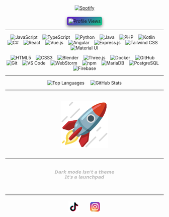 &nbsp;<div align="center">
  [![Spotify](https://novatorem.vercel.app/api/spotify?background_color=0d1117&border_color=ffffff)](https://open.spotify.com/user/omnitenebris)
</div>
<div align="center" style="margin-top: 20px;">
  <img src="https://komarev.com/ghpvc/?username=YourUsername&color=blue&style=for-the-badge" alt="Profile Views" style="border-radius: 5px; padding: 5px; background: linear-gradient(135deg, #6a11cb, #0dce82); box-shadow: 0 4px 10px rgba(0, 0, 0, 0.5);" />
  <!-- <div style="font-size: 30px; margin-top: 5px;"></div>
</div> -->

---

<p align="center">
  <img src="https://cdn.jsdelivr.net/gh/devicons/devicon/icons/javascript/javascript-original.svg" height="50" alt="JavaScript"/>
  &nbsp;&nbsp;
  <img src="https://cdn.jsdelivr.net/gh/devicons/devicon/icons/typescript/typescript-original.svg" height="50" alt="TypeScript"/>
  &nbsp;&nbsp;
  <img src="https://cdn.jsdelivr.net/gh/devicons/devicon/icons/python/python-original.svg" height="50" alt="Python"/>
  &nbsp;&nbsp;
  <img src="https://cdn.jsdelivr.net/gh/devicons/devicon/icons/java/java-original.svg" height="50" alt="Java"/>
  &nbsp;&nbsp;
  <img src="https://cdn.jsdelivr.net/gh/devicons/devicon/icons/php/php-original.svg" height="50" alt="PHP"/>
  &nbsp;&nbsp;
  <img src="https://cdn.jsdelivr.net/gh/devicons/devicon/icons/kotlin/kotlin-original.svg" height="50" alt="Kotlin"/>
  &nbsp;&nbsp;
  <img src="https://cdn.jsdelivr.net/gh/devicons/devicon/icons/csharp/csharp-original.svg" height="50" alt="C#"/>
  &nbsp;&nbsp;
  <img src="https://cdn.jsdelivr.net/gh/devicons/devicon/icons/react/react-original.svg" height="50" alt="React"/>
  &nbsp;&nbsp;
  <img src="https://cdn.jsdelivr.net/gh/devicons/devicon/icons/vuejs/vuejs-original.svg" height="50" alt="Vue.js"/>
  &nbsp;&nbsp;
  <img src="https://cdn.jsdelivr.net/gh/devicons/devicon/icons/angularjs/angularjs-original.svg" height="50" alt="Angular"/>
  &nbsp;&nbsp;
  <img src="https://cdn.jsdelivr.net/gh/devicons/devicon/icons/express/express-original.svg" height="50" alt="Express.js"/>
  &nbsp;&nbsp;
  <img src="https://upload.wikimedia.org/wikipedia/commons/d/d5/Tailwind_CSS_Logo.svg" height="50" alt="Tailwind CSS"/>
  &nbsp;&nbsp;
  <img src="https://cdn.jsdelivr.net/gh/devicons/devicon/icons/materialui/materialui-original.svg" height="50" alt="Material UI"/>
</p>

<p align="center">
  <img src="https://cdn.jsdelivr.net/gh/devicons/devicon/icons/html5/html5-original.svg" height="50" alt="HTML5"/>
  &nbsp;&nbsp;
  <img src="https://cdn.jsdelivr.net/gh/devicons/devicon/icons/css3/css3-original.svg" height="50" alt="CSS3"/>
  &nbsp;&nbsp;
  <img src="https://cdn.jsdelivr.net/gh/devicons/devicon/icons/blender/blender-original.svg" height="50" alt="Blender"/>
  &nbsp;&nbsp;
  <img src="https://cdn.jsdelivr.net/gh/devicons/devicon/icons/threejs/threejs-original.svg" height="50" alt="Three.js"/>
  &nbsp;&nbsp;
  <img src="https://cdn.jsdelivr.net/gh/devicons/devicon/icons/docker/docker-original.svg" height="50" alt="Docker"/>
  &nbsp;&nbsp;
  <img src="https://cdn.jsdelivr.net/gh/devicons/devicon/icons/github/github-original.svg" height="50" alt="GitHub"/>
  &nbsp;&nbsp;
  <img src="https://cdn.jsdelivr.net/gh/devicons/devicon/icons/git/git-original.svg" height="50" alt="Git"/>
  &nbsp;&nbsp;
  <img src="https://cdn.jsdelivr.net/gh/devicons/devicon/icons/vscode/vscode-original.svg" height="50" alt="VS Code"/>
  &nbsp;&nbsp;
  <img src="https://cdn.jsdelivr.net/gh/devicons/devicon/icons/webstorm/webstorm-original.svg" height="50" alt="WebStorm"/>
  &nbsp;&nbsp;
  <img src="https://cdn.jsdelivr.net/gh/devicons/devicon/icons/npm/npm-original-wordmark.svg" height="50" alt="npm"/>
  &nbsp;&nbsp;
  <img src="https://cdn.jsdelivr.net/gh/devicons/devicon/icons/mariadb/mariadb-original.svg" height="50" alt="MariaDB"/>
  &nbsp;&nbsp;
  <img src="https://cdn.jsdelivr.net/gh/devicons/devicon/icons/postgresql/postgresql-original.svg" height="50" alt="PostgreSQL"/>
  &nbsp;&nbsp;
  <img src="https://cdn.jsdelivr.net/gh/devicons/devicon/icons/firebase/firebase-plain.svg" height="50" alt="Firebase"/>
</p>



---

<p align="center">
  <img src="https://github-readme-stats.vercel.app/api/top-langs/?username=paulp111&theme=dark&layout=compact" height="165" alt="Top Languages">
  &nbsp;&nbsp;&nbsp;
  <img src="https://github-readme-stats.vercel.app/api?username=paulp111&show_icons=true&theme=dark" height="165" alt="GitHub Stats">
</p>



---

<p align="center">
  <img src="https://raw.githubusercontent.com/paulp111/paulp111/main/assets/rocket.gif" alt="Heart" style="width: 150px; height: auto; margin-top: 20px;"/>
</p>

<div align="center" style="margin-top: 30px; padding: 20px; border-top: 1px solid #2e2e2e;">
  <p style="color:#bdbdbd; font-size:14px; font-family:'Verdana', sans-serif; font-style:italic; font-weight: bold;">
    𝘿𝙖𝙧𝙠 𝙢𝙤𝙙𝙚 𝙞𝙨𝙣’𝙩 𝙖 𝙩𝙝𝙚𝙢𝙚
    <br>𝙄𝙩’𝙨 𝙖 𝙡𝙖𝙪𝙣𝙘𝙝𝙥𝙖𝙙
  </p>
</div>

---

<div align="center" style="margin-top: 20px; font-family: 'Verdana', sans-serif; font-size: 20px; color: #bdbdbd; display: flex; justify-content: center; align-items: center; gap: 10px;">
  <!--  <span>Follow me </span> -->
 <!-- <a href="https://www.tiktok.com/@yourusername" target="_blank" style="text-decoration: none;"> -->
<img src="https://raw.githubusercontent.com/paulp111/paulp111/main/assets/tiktok.svg" height="35" alt="TikTok" style="vertical-align: middle;"/>
  <!-- <a href="https://www.instagram.com/yourusername" target="_blank" style="text-decoration: none;">-->
&nbsp;&nbsp;
<img src="https://raw.githubusercontent.com/paulp111/paulp111/main/assets/insta.svg" height="35" alt="Instagram" style="vertical-align: middle;"/>

</div>


